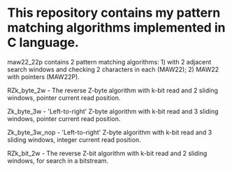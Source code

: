 # This repository contains my pattern matching algorithms implemented in C language.

maw22_22p contains 2 pattern matching algorithms: 1) with 2 adjacent search windows and checking 2 characters in each (MAW22); 2) MAW22 with pointers (MAW22P).

RZk_byte_2w - The reverse Z-byte algorithm with k-bit read and 2 sliding windows, pointer current read position.

Zk_byte_3w - 'Left-to-right' Z-byte algorithm with k-bit read and 3 sliding windows, pointer current read position.

Zk_byte_3w_nop - 'Left-to-right' Z-byte algorithm with k-bit read and 3 sliding windows, integer current read position.

RZk_bit_2w - The reverse Z-bit algorithm with k-bit read and 2 sliding windows, for search in a bitstream.
